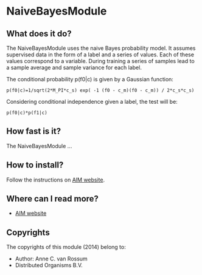 <!-- Uses markdown syntax for neat display at github. This is the most important thing to your user. Be not afraid that
	you are too long-winded. If you tell someone what the Battacharyya distance is, they probably will appreciate
	that even if they already know. Be also clear about its complexity, say if it is exponential in time or the 
	number of pixels for example. 

	Tips on syntax:
	
	Use pictures:
	  ![picture](https://raw.github.com/git_username/git_repos/master/module_name/some_doc_folder/picture.jpg)

	Use math notation (http://stackoverflow.com/questions/11256433):
	- Experiment on http://latex.codecogs.com/gif.latex?c=\sqrt{E/m} to check your equation
	- Encode the math part c=\sqrt{E/m} on http://www.url-encode-decode.com/urlencode
	- And write it in markdown syntax as:
	   ![equation](http://latex.codecogs.com/gif.latex?c%3D%5Csqrt%7BE%2Fm%7D)
-->

# NaiveBayesModule

## What does it do?

The NaiveBayesModule uses the naive Bayes probability model. It assumes supervised data in the form of a label and a
series of values. Each of these values correspond to a variable. During training a series of samples lead to a sample
average and sample variance for each label.

The conditional probability p(f0|c) is given by a Gaussian function: 

    p(f0|c)=1/sqrt(2*M_PI*c_s) exp( -1 (f0 - c_m)(f0 - c_m)) / 2*c_s*c_s)

Considering conditional independence given a label, the test will be:

    p(f0|c)*p(f1|c)

## How fast is it?

The NaiveBayesModule ...

## How to install?

Follow the instructions on [AIM website](http://dobots.github.com/aim/). 

## Where can I read more?

* [AIM website](http://dobots.github.com/aim/) 

## Copyrights
The copyrights of this module (2014) belong to:

- Author: Anne C. van Rossum
- Distributed Organisms B.V.

